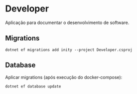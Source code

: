 # Developer
Aplicação para documentar o desenvolvimento de software.


## Migrations

```
dotnet ef migrations add inity --project Developer.csproj
``` 

## Database 

Aplicar migrations (após execução do docker-compose):

```
dotnet ef database update
```